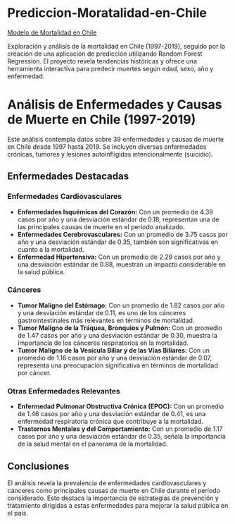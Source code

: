 # Prediccion-Moratalidad-en-Chile

[Modelo de Mortalidad en Chile](https://huggingface.co/spaces/MauroCarcamo/modelo_mortalidad_chile)

Exploración y análisis de la mortalidad en Chile (1997-2019), seguido por la creación de una aplicación de predicción utilizando Random Forest Regression. El proyecto revela tendencias históricas y ofrece una herramienta interactiva para predecir muertes según edad, sexo, año y enfermedad.

# Análisis de Enfermedades y Causas de Muerte en Chile (1997-2019)

Este análisis contempla datos sobre 39 enfermedades y causas de muerte en Chile desde 1997 hasta 2019. Se incluyen diversas enfermedades crónicas, tumores y lesiones autoinfligidas intencionalmente (suicidio).

## Enfermedades Destacadas

### Enfermedades Cardiovasculares
- **Enfermedades Isquémicas del Corazón:** Con un promedio de 4.39 casos por año y una desviación estándar de 0.18, representan una de las principales causas de muerte en el período analizado.
- **Enfermedades Cerebrovasculares:** Con un promedio de 3.75 casos por año y una desviación estándar de 0.35, también son significativas en cuanto a la mortalidad.
- **Enfermedad Hipertensiva:** Con un promedio de 2.29 casos por año y una desviación estándar de 0.88, muestran un impacto considerable en la salud pública.

### Cánceres
- **Tumor Maligno del Estómago:** Con un promedio de 1.82 casos por año y una desviación estándar de 0.11, es uno de los cánceres gastrointestinales más relevantes en términos de mortalidad.
- **Tumor Maligno de la Tráquea, Bronquios y Pulmón:** Con un promedio de 1.47 casos por año y una desviación estándar de 0.30, muestra la importancia de los cánceres respiratorios en la mortalidad.
- **Tumor Maligno de la Vesícula Biliar y de las Vías Biliares:** Con un promedio de 1.16 casos por año y una desviación estándar de 0.07, representa una preocupación significativa en términos de mortalidad por cáncer.

### Otras Enfermedades Relevantes
- **Enfermedad Pulmonar Obstructiva Crónica (EPOC):** Con un promedio de 1.46 casos por año y una desviación estándar de 0.41, es una enfermedad respiratoria crónica que contribuye a la mortalidad.
- **Trastornos Mentales y del Comportamiento:** Con un promedio de 1.17 casos por año y una desviación estándar de 0.35, señala la importancia de la salud mental en el panorama de la mortalidad.

## Conclusiones

El análisis revela la prevalencia de enfermedades cardiovasculares y cánceres como principales causas de muerte en Chile durante el período considerado. Esto destaca la importancia de estrategias de prevención y tratamiento dirigidas a estas enfermedades para mejorar la salud pública en el país.

